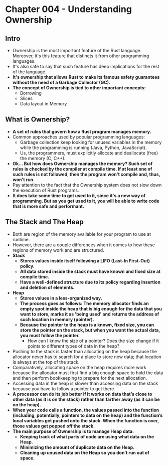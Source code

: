 # Chapter 004 - Understanding Ownership

## Intro
* Ownership is the most important feature of the Rust language. Moreover, it's this feature that distincts it from other programming languages.
* It's also safe to say that such feature has deep implications for the rest of the language.
* __It's ownership that allows Rust to make its famous safety guarantees without the need of a Garbage Collector (GC).__
* __The concept of Ownership is tied to other important concepts:__
    * Borrowing
    * Slices
    * Data layout in Memory

## What is Ownership?
* __A set of rules that govern how a Rust program manages memory.__
* Common approaches used by popular programming languages:
    * Garbage collection keep looking for unused variables in the memory while the programming is running (Java, Python, JavaScript).
    * Us, the programmers, must explicitly allocate and deallocate (free) the memory (C, C++).
* __Ok... But how does Ownership manages the memory? Such set of rules is checked by the compiler at compile time. If at least one of such rules is not followed, then the program won't compile and, thus, won't run.__
* Pay attention to the fact that the Ownership system does not slow down the execution of Rust programs.
* __It does take some time to get used to it, since it's a new way of programming. But as you get used to it, you will be able to write code that is more safe and performant.__

## The Stack and The Heap
* Both are region of the memory available for your program to use at runtime.
* However, there are a couple differences when it comes to how these regions of memory work and are structured.
* __Stack__
    * __Stores values inside itself following a LIFO (Last-In First-Out) policy.__
    * __All data stored inside the stack must have known and fixed size at compile time.__
    * __Have a well-defined structure due to its policy regarding insertion and deletion of elements.__
* __Heap__
    * __Stores values in a less-organized way.__
    * __The process goes as follows: The memory allocator finds an empty spot inside the heap that is big enough for the data that you want to store, marks it as 'being used' and returns the address of such location in memory (pointer).__
    * __Because the pointer to the heap is a known, fixed size, you can store the pointer on the stack, but when you want the actual data, you must follow the pointer.__
        * How can I know the size of a pointer? Does the size change if it points to different types of data in the heap?
* Pushing to the stack is faster than allocating on the heap because the allocator never has to search for a place to store new data; that location is always at the top of the stack.
* Comparatively, allocating space on the heap requires more work because the allocator must first find a big enough space to hold the data and then perform bookkeeping to prepare for the next allocation.
* Accessing data in the heap is slower than accessing data on the stack because you have to follow a pointer to get there.
* __A processor can do its job better if it works on data that’s close to other data (as it is on the stack) rather than farther away (as it can be on the heap).__
* __When your code calls a function, the values passed into the function (including, potentially, pointers to data on the heap) and the function’s local variables get pushed onto the stack. When the function is over, those values get popped off the stack.__
* __The main purpose of Ownership is to manage Heap data:__
    * __Keeping track of what parts of code are using what data on the Heap.__
    * __Minimizing the amount of duplicate data on the Heap.__
    * __Cleaning up unused data on the Heap so you don’t run out of space.__


